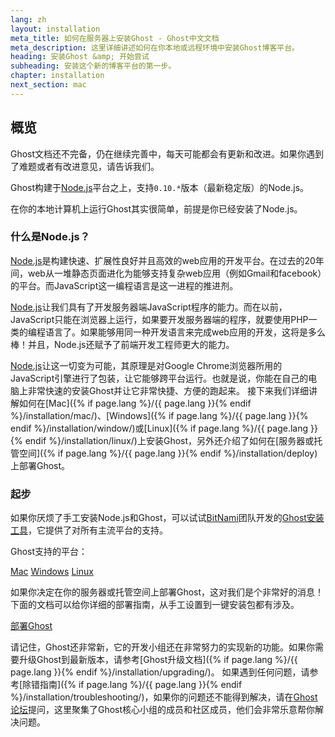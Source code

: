 ```yaml
---
lang: zh
layout: installation
meta_title: 如何在服务器上安装Ghost - Ghost中文文档
meta_description: 这里详细讲述如何在你本地或远程环境中安装Ghost博客平台。
heading: 安装Ghost &amp; 开始尝试
subheading: 安装这个新的博客平台的第一步。
chapter: installation
next_section: mac
---
```


## 概览 <a id="overview"></a>

Ghost文档还不完备，仍在继续完善中，每天可能都会有更新和改进。如果你遇到了难题或者有改进意见，请告诉我们。

Ghost构建于[Node.js](http://nodejs.org)平台之上，支持`0.10.*`版本（最新稳定版）的Node.js。

在你的本地计算机上运行Ghost其实很简单，前提是你已经安装了Node.js。

### 什么是Node.js？

[Node.js](http://nodejs.org)是构建快速、扩展性良好并且高效的web应用的开发平台。在过去的20年间，web从一堆静态页面进化为能够支持复杂web应用（例如Gmail和facebook）的平台。而JavaScript这一编程语言是这一进程的推进剂。

[Node.js](http://nodejs.org)让我们具有了开发服务器端JavaScript程序的能力。而在以前，JavaScript只能在浏览器上运行，如果要开发服务器端的程序，就要使用PHP一类的编程语言了。如果能够用同一种开发语言来完成web应用的开发，这将是多么棒！并且，Node.js还赋予了前端开发工程师更大的能力。

[Node.js](http://nodejs.org)让这一切变为可能，其原理是对Google Chrome浏览器所用的JavaScript引擎进行了包装，让它能够跨平台运行。也就是说，你能在自己的电脑上非常快速的安装Ghost并让它非常快捷、方便的跑起来。
    接下来我们详细讲解如何在[Mac]({% if page.lang %}/{{ page.lang }}{% endif %}/installation/mac/)、[Windows]({% if page.lang %}/{{ page.lang }}{% endif %}/installation/window/)或[Linux]({% if page.lang %}/{{ page.lang }}{% endif %}/installation/linux/)上安装Ghost，另外还介绍了如何在[服务器或托管空间]({% if page.lang %}/{{ page.lang }}{% endif %}/installation/deploy)上部署Ghost。


### 起步

如果你厌烦了手工安装Node.js和Ghost，可以试试[BitNami](http://bitnami.com/)团队开发的[Ghost安装工具](http://bitnami.com/stack/ghost)，它提供了对所有主流平台的支持。

Ghost支持的平台：

<div class="text-center install-ghost">
    <a href="{% if page.lang %}/{{ page.lang }}{% endif %}/installation/mac/" class="btn btn-success btn-large">Mac</a>
    <a href="{% if page.lang %}/{{ page.lang }}{% endif %}/installation/windows/" class="btn btn-success btn-large">Windows</a>
    <a href="{% if page.lang %}/{{ page.lang }}{% endif %}/installation/linux/" class="btn btn-success btn-large">Linux</a>
</div>

如果你决定在你的服务器或托管空间上部署Ghost，这对我们是个非常好的消息！下面的文档可以给你详细的部署指南，从手工设置到一键安装包都有涉及。

<div class="text-center install-ghost">
   <a href="{% if page.lang %}/{{ page.lang }}{% endif %}/installation/deploy/" class="btn btn-success btn-large">部署Ghost</a>
</div>


请记住，Ghost还非常新，它的开发小组还在非常努力的实现新的功能。如果你需要升级Ghost到最新版本，请参考[Ghost升级文档]({% if page.lang %}/{{ page.lang }}{% endif %}/installation/upgrading/)。
    如果遇到任何问题，请参考[除错指南]({% if page.lang %}/{{ page.lang }}{% endif %}/installation/troubleshooting/)，如果你的问题还不能得到解决，请在[Ghost论坛](http://ghost.org/forum)提问，这里聚集了Ghost核心小组的成员和社区成员，他们会非常乐意帮你解决问题。